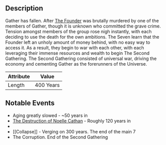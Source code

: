 ## Description
Gather has fallen. After [The Founder](Notable%20Characters#^fa33b2) was brutally murdered by one of the members of Gather, though it is unknown who committed the grave crime. Tension amongst members of the group rose nigh instantly, with each deciding to use the death for the own ambitions. The Seven learn that the Founder left an unholy amount of money behind, with no easy way to access it. As a result, they begin to war with each other, with each leveraging their immense resources and wealth to begin The Second Gathering. The Second Gathering consisted of universal war, driving the economy and cementing Gather as the forerunners of the Universe. 

| Attribute | Value |
| ----------- | ----------- |
| Length | 400 Years |

## Notable Events
- Aging greatly slowed - ~50 years in
- [The Destruction of Noelle Cathan](Shipped%20into%20Oblivion.md) - Roughly 120 years in
- 
- [[Collapse]] - Verging on 300 years. The end of the main 7
- The Corruption. End of the Second Gathering